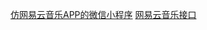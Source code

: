 [仿网易云音乐APP的微信小程序](https://github.com/sqaiyan/NeteaseMusicWxMiniApp.git)
[网易云音乐接口](https://github.com/sqaiyan/netmusic-node.git)
